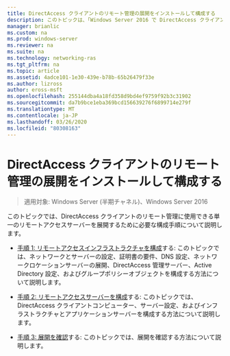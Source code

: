 ```yaml
---
title: DirectAccess クライアントのリモート管理の展開をインストールして構成する
description: このトピックは、「Windows Server 2016 で DirectAccess クライアントをリモート管理する」ガイドの一部です。
manager: brianlic
ms.custom: na
ms.prod: windows-server
ms.reviewer: na
ms.suite: na
ms.technology: networking-ras
ms.tgt_pltfrm: na
ms.topic: article
ms.assetid: 4adce101-1e30-439e-b78b-65b26479f33e
ms.author: lizross
author: eross-msft
ms.openlocfilehash: 255144dba4a18fd358d9bd4ef9759f92b3c31902
ms.sourcegitcommit: da7b9bce1eba369bcd156639276f6899714e279f
ms.translationtype: MT
ms.contentlocale: ja-JP
ms.lasthandoff: 03/26/2020
ms.locfileid: "80308163"
---
```

# <a name="install-and-configure-deployment-for-remote-management-of-directaccess-clients"></a>DirectAccess クライアントのリモート管理の展開をインストールして構成する

>適用対象: Windows Server (半期チャネル)、Windows Server 2016

このトピックでは、DirectAccess クライアントのリモート管理に使用できる単一のリモートアクセスサーバーを展開するために必要な構成手順について説明します。  
  
-   [手順 1: リモートアクセスインフラストラクチャを構成](Step-1-Configure-the-Remote-Access-Infrastructure.md)する: このトピックでは、ネットワークとサーバーの設定、証明書の要件、DNS 設定、ネットワークロケーションサーバーの展開、DirectAccess 管理サーバー、Active Directory 設定、およびグループポリシーオブジェクトを構成する方法について説明します。  
  
-   [手順 2: リモートアクセスサーバーを構成](Step-2-Configure-the-Remote-Access-Server.md)する: このトピックでは、DirectAccess クライアントコンピューター、サーバー設定、およびインフラストラクチャとアプリケーションサーバーを構成する方法について説明します。  
  
-   [手順 3: 展開を確認](Step-3-Verify-the-Deployment_2.md)する: このトピックでは、展開を確認する方法について説明します。  
  



